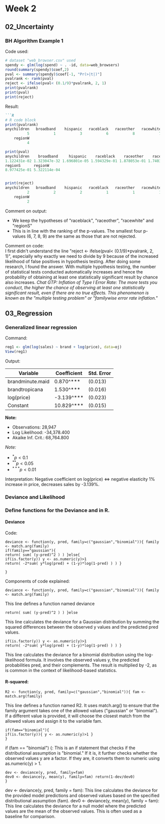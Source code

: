 # Week 2
## 02_Uncertainty
### BH Algorithm Example 1 
Code used: 
```R
# dataset "web_browser.csv" used
spendy <- glm(log(spend) ~ . -id, data=web_browsers)
round(summary(spendy)$coef,2)
pval <- summary(spendy)$coef[-1, "Pr(>|t|)"]
pvalrank <- rank(pval)
reject <- ifelse(pval< (0.1/9)*pvalrank, 2, 1)
print(pvalrank)
print(pval)
print(reject)
```
Result:
```markdown
```R
# R code block
print(pvalrank)
anychildren   broadband    hispanic   raceblack   raceother   racewhite    regionNE     regionS 
          5           1           3           6           8           7           2           9 
    regionW 
          4

print(pval)
anychildren    broadband     hispanic    raceblack    raceother    racewhite     regionNE 
1.122431e-02 1.323047e-32 1.696801e-05 1.594329e-01 1.878053e-01 1.740374e-01 6.440516e-07 
regionS      regionW 
8.977425e-01 5.322114e-04


print(reject)
anychildren   broadband    hispanic   raceblack   raceother   racewhite    regionNE     regionS 
          2           2           2           1           1           1           2           1 
    regionW 
          2 

```
Comment on output:
- We keep the hypotheses of "raceblack", "raceother", "racewhite" and "regionS"
- This is in line with the ranking of the p-values. The smallest four p-values (6, 7, 8, 9) are the same as those that are not rejected.

Comment on code:  
I first didn't understand the line "reject <- ifelse(pval< (0.1/9)*pvalrank, 2, 1)", especially why exactly we need to divide by 9 because of the increased likelihood of false positives in hypothesis testing. After doing some research, I found the answer. With multiple hypothesis testing, the number of statistical tests conducted automatically increases and hence the probability of obtaining at least one statistically significant result by chance also increases. 
*Chat GTP: Inflation of Type I Error Rate: The more tests you conduct, the higher the chance of observing at least one statistically significant result, even if there are no true effects. This phenomenon is known as the "multiple testing problem" or "familywise error rate inflation."*

## 03_Regression
### Generalized linear regression
Command:
```R
reg1 <- glm(log(sales) ~ brand + log(price), data=oj)
View(reg1)

```

Output: 

| Variable           | Coefficient | Std. Error |
|--------------------|-------------|------------|
| brandminute.maid   | 0.870^***    | (0.013)    |
| brandtropicana     | 1.530^***    | (0.016)    |
| log(price)         | -3.139^***   | (0.023)    |
| Constant           | 10.829^***   | (0.015)    |

**Note:**
- Observations: 28,947
- Log Likelihood: -34,378.400
- Akaike Inf. Crit.: 68,764.800

*Note:*
- $^{*}p<0.1$
- $^{**}p<0.05$
- $^{***}p<0.01$

Interpretation:
Negative coefficient on log(price) <=> negative elasticity 1% increase in price, decreases sales by -3.139%. 


### Deviance and Likelihood
### Define functions for the Deviance and in R.

#### Deviance
Code:

```
deviance <- function(y, pred, family=c("gaussian","binomial")){ family <- match.arg(family)
if(family=="gaussian"){
return( sum( (y-pred)^2 ) ) }else{
if(is.factor(y)) y <- as.numeric(y)>1
return( -2*sum( y*log(pred) + (1-y)*log(1-pred) ) ) }

}
```
Components of code explained:
```
deviance <- function(y, pred, family=c("gaussian","binomial")){ family <- match.arg(family)
```
This line defines a function named deviance
```
return( sum( (y-pred)^2 ) ) }else
```
This line calculates the deviance for a Gaussian distribution by summing the squared differences between the observed y values and the predicted pred values.

```
if(is.factor(y)) y <- as.numeric(y)>1
return( -2*sum( y*log(pred) + (1-y)*log(1-pred) ) ) }
```
This line calculates the deviance for a binomial distribution using the log-likelihood formula. It involves the observed values y, the predicted probabilities pred, and their complements. The result is multiplied by -2, as is common in the context of likelihood-based statistics.


#### R-squared: 
```
R2 <- function(y, pred, family=c("gaussian","binomial")){ fam <- match.arg(family)
```
This line defines a function named R2. 
It uses match.arg() to ensure that the family argument takes one of the allowed values ("gaussian" or "binomial"). If a different value is provided, it will choose the closest match from the allowed values and assign it to the variable fam.


```
if(fam=="binomial"){
if(is.factor(y)){ y <- as.numeric(y)>1 }
}
```
if (fam == "binomial") {: This is an if statement that checks if the distributional assumption is "binomial." If it is, it further checks whether the observed values y are a factor. If they are, it converts them to numeric using as.numeric(y) > 1.

```
dev <- deviance(y, pred, family=fam)
dev0 <- deviance(y, mean(y), family=fam) return(1-dev/dev0)
}
```
dev <- deviance(y, pred, family = fam): This line calculates the deviance for the provided model predictions and observed values based on the specified distributional assumption (fam).
dev0 <- deviance(y, mean(y), family = fam): This line calculates the deviance for a null model where the predicted values are the mean of the observed values. This is often used as a baseline for comparison.



















